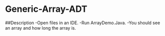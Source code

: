 # Generic-Array-ADT
##Description
-Open files in an IDE. 
-Run ArrayDemo.Java. 
-You should see an array and how long the array is. 
